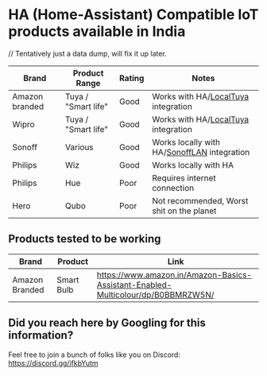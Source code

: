 # HA (Home-Assistant) Compatible IoT products available in India

// Tentatively just a data dump, will fix it up later.

| Brand          | Product Range       | Rating | Notes                                         |
| -------------- | ------------------- | ------ | --------------------------------------------- |
| Amazon branded | Tuya / "Smart life" | Good   | Works with HA/[LocalTuya] integration         |
| Wipro          | Tuya / "Smart life" | Good   | Works with HA/[LocalTuya] integration         |
| Sonoff         | Various             | Good   | Works locally with HA/[SonoffLAN] integration |
| Philips        | Wiz                 | Good   | Works locally with HA                         |
| Philips        | Hue                 | Poor   | Requires internet connection                  |
| Hero           | Qubo                | Poor   | Not recommended, Worst shit on the planet     |

[localtuya]: https://github.com/rospogrigio/localtuya
[SonoffLAN]: https://github.com/AlexxIT/SonoffLAN 

## Products tested to be working

| Brand          | Product    | Link                                                                                   |
|----------------|------------|----------------------------------------------------------------------------------------|
| Amazon Branded | Smart Bulb | https://www.amazon.in/Amazon-Basics-Assistant-Enabled-Multicolour/dp/B0BBMRZW5N/       |


## Did you reach here by Googling for this information? 

Feel free to join a bunch of folks like you on Discord: https://discord.gg/jfkbYutm
